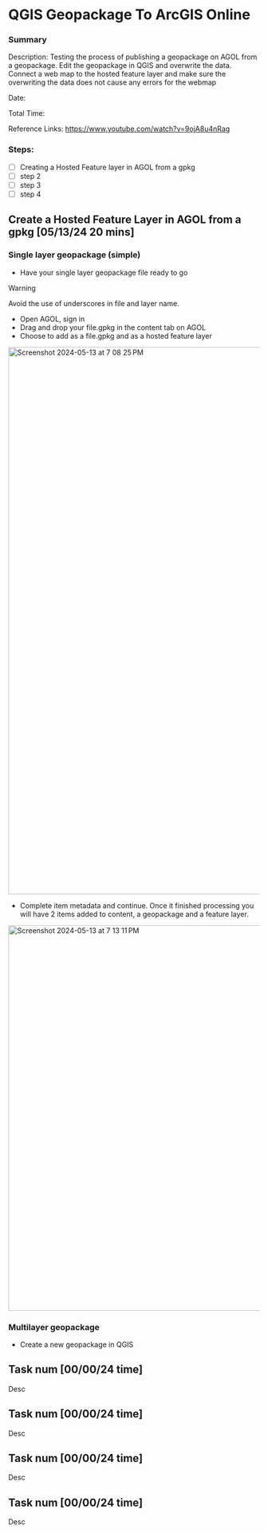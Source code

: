 # QGIS Geopackage To ArcGIS Online
### Summary

Description: Testing the process of publishing a geopackage on AGOL from a geopackage. Edit the geopackage in QGIS and overwrite the data. Connect a web map to the hosted feature layer and make sure the overwriting the data does not cause any errors for the webmap

Date:

Total Time:

Reference Links: https://www.youtube.com/watch?v=9ojA8u4nRag

### Steps:
- [ ] Creating a Hosted Feature layer in AGOL from a gpkg
- [ ] step 2
- [ ] step 3
- [ ] step 4

## Create a Hosted Feature Layer in AGOL from a gpkg  [05/13/24 20 mins]

### Single layer geopackage (simple)

* Have your single layer geopackage file ready to go

> [!WARNING]  
> Avoid the use of underscores in file and layer name.

* Open AGOL, sign in
* Drag and drop your file.gpkg in the content tab on AGOL
* Choose to add as a file.gpkg and as a hosted feature layer 
<img width="1096" alt="Screenshot 2024-05-13 at 7 08 25 PM" src="https://github.com/lowylori/technicallogs/assets/49323685/1e8783a1-bbee-412c-bb6b-0d22da2caea7">

* Complete item metadata and continue. Once it finished processing you will have 2 items added to content, a geopackage and a feature layer.
<img width="772" alt="Screenshot 2024-05-13 at 7 13 11 PM" src="https://github.com/lowylori/technicallogs/assets/49323685/06389f0d-aea4-4296-8603-6aafce4edb6d">



### Multilayer geopackage 

* Create a new geopackage in QGIS

## Task num [00/00/24 time]

Desc

## Task num [00/00/24 time]

Desc

## Task num [00/00/24 time]

Desc

## Task num [00/00/24 time]

Desc
